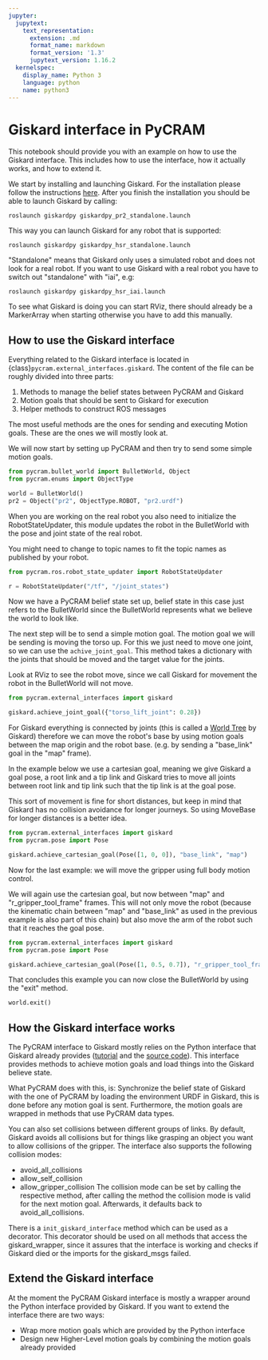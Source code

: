 ```yaml
---
jupyter:
  jupytext:
    text_representation:
      extension: .md
      format_name: markdown
      format_version: '1.3'
      jupytext_version: 1.16.2
  kernelspec:
    display_name: Python 3
    language: python
    name: python3
---
```


# Giskard interface in PyCRAM

This notebook should provide you with an example on how to use the Giskard interface. This includes how to use the
interface, how it actually works, and how to extend it.

We start by installing and launching Giskard. For the installation please follow the
instructions [here](https://github.com/SemRoCo/giskardpy).
After you finish the installation you should be able to launch Giskard by calling:

```
roslaunch giskardpy giskardpy_pr2_standalone.launch
```

This way you can launch Giskard for any robot that is supported:

```
roslaunch giskardpy giskardpy_hsr_standalone.launch
```

"Standalone" means that Giskard only uses a simulated robot and does not look for a real robot. If you want to use
Giskard with a real robot you have to switch out "standalone" with "iai", e.g:

```
roslaunch giskardpy giskardpy_hsr_iai.launch
```

To see what Giskard is doing you can start RViz, there should already be a MarkerArray when starting otherwise you have
to add this manually.

## How to use the Giskard interface

Everything related to the Giskard interface is located in {class}`pycram.external_interfaces.giskard`.
The content of the file can be roughly divided into three parts:
1. Methods to manage the belief states between PyCRAM and Giskard
2. Motion goals that should be sent to Giskard for execution
3. Helper methods to construct ROS messages

The most useful methods are the ones for sending and executing Motion goals. These are the ones we will mostly look at.

We will now start by setting up PyCRAM and then try to send some simple motion goals.

```python
from pycram.bullet_world import BulletWorld, Object
from pycram.enums import ObjectType

world = BulletWorld()
pr2 = Object("pr2", ObjectType.ROBOT, "pr2.urdf")
```

When you are working on the real robot you also need to initialize the RobotStateUpdater, this module updates the robot
in the BulletWorld with the pose and joint state of the real robot.

You might need to change to topic names to fit the topic names as published by your robot.

```python
from pycram.ros.robot_state_updater import RobotStateUpdater

r = RobotStateUpdater("/tf", "/joint_states")
```

Now we have a PyCRAM belief state set up, belief state in this case just refers to the BulletWorld since the BulletWorld
represents what we believe the world to look like.

The next step will be to send a simple motion goal. The motion goal we will be sending is moving the torso up. For this
we just need to move one joint, so we can use the ```achive_joint_goal```. This method takes a dictionary with the
joints that should be moved and the target value for the joints.

Look at RViz to see the robot move, since we call Giskard for movement the robot in the BulletWorld will not move.

```python
from pycram.external_interfaces import giskard

giskard.achieve_joint_goal({"torso_lift_joint": 0.28})
```

For Giskard everything is connected by joints (this is called
a [World Tree](https://github.com/SemRoCo/giskardpy/wiki/World-Tree) by Giskard) therefore we can move the robot's base
by using motion goals between the map origin and the robot base. (e.g. by sending a "base_link" goal in the "map"
frame).

In the example below we use a cartesian goal, meaning we give Giskard a goal pose, a root link and a tip link and
Giskard tries to move all joints between root link and tip link such that the tip link is at the goal pose.

This sort of movement is fine for short distances, but keep in mind that Giskard has no collision avoidance for longer
journeys. So using MoveBase for longer distances is a better idea.

```python
from pycram.external_interfaces import giskard
from pycram.pose import Pose

giskard.achieve_cartesian_goal(Pose([1, 0, 0]), "base_link", "map")
```

Now for the last example: we will move the gripper using full body motion control.

We will again use the cartesian goal, but now between "map" and "r_gripper_tool_frame" frames. This will not only move
the robot (because the kinematic chain between "map" and "base_link" as used in the previous example is also part of
this chain) but also move the arm of the robot such that it reaches the goal pose.

```python
from pycram.external_interfaces import giskard
from pycram.pose import Pose

giskard.achieve_cartesian_goal(Pose([1, 0.5, 0.7]), "r_gripper_tool_frame", "map")
```

That concludes this example you can now close the BulletWorld by using the "exit" method.

```python
world.exit()
```

## How the Giskard interface works

The PyCRAM interface to Giskard mostly relies on the Python interface that Giskard already
provides ([tutorial](https://github.com/SemRoCo/giskardpy/wiki/Python-Interface) and
the [source code](https://github.com/SemRoCo/giskardpy/blob/master/src/giskardpy/python_interface.py)). This interface
provides methods to achieve motion goals and load things into the Giskard believe state.

What PyCRAM does with this, is: Synchronize the belief state of Giskard with the one of PyCRAM by loading the
environment URDF in Giskard, this is done before any motion goal is sent. Furthermore, the motion goals are wrapped in
methods that use PyCRAM data types.

You can also set collisions between different groups of links. By default, Giskard avoids all collisions but for things
like grasping an object you want to allow collisions of the gripper. The interface also supports the following collision
modes:
* avoid_all_collisions
* allow_self_collision
* allow_gripper_collision
The collision mode can be set by calling the respective method, after calling the method the collision mode is valid for
the next motion goal. Afterwards, it defaults back to avoid_all_collisions.

There is a ```init_giskard_interface``` method which can be used as a decorator. This decorator should be used on all
methods that access the giskard_wrapper, since it assures that the interface is working and checks if Giskard died or
the imports for the giskard_msgs failed.

## Extend the Giskard interface

At the moment the PyCRAM Giskard interface is mostly a wrapper around the Python interface provided by Giskard. If you
want to extend the interface there are two ways:

* Wrap more motion goals which are provided by the Python interface
* Design new Higher-Level motion goals by combining the motion goals already provided
